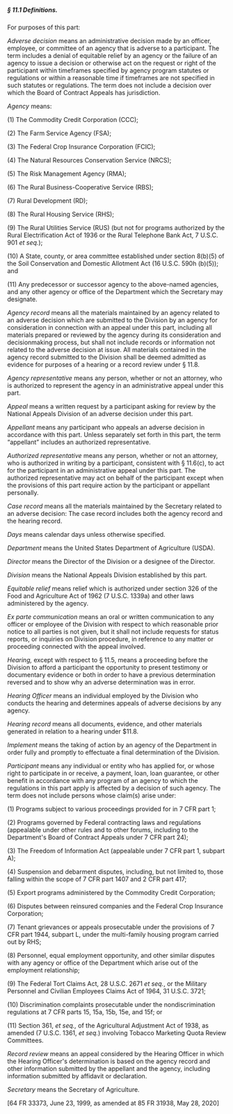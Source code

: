 ##### § 11.1 Definitions. #####

For purposes of this part:

*Adverse decision* means an administrative decision made by an officer, employee, or committee of an agency that is adverse to a participant. The term includes a denial of equitable relief by an agency or the failure of an agency to issue a decision or otherwise act on the request or right of the participant within timeframes specified by agency program statutes or regulations or within a reasonable time if timeframes are not specified in such statutes or regulations. The term does not include a decision over which the Board of Contract Appeals has jurisdiction.

*Agency* means:

(1) The Commodity Credit Corporation (CCC);

(2) The Farm Service Agency (FSA);

(3) The Federal Crop Insurance Corporation (FCIC);

(4) The Natural Resources Conservation Service (NRCS);

(5) The Risk Management Agency (RMA);

(6) The Rural Business-Cooperative Service (RBS);

(7) Rural Development (RD);

(8) The Rural Housing Service (RHS);

(9) The Rural Utilities Service (RUS) (but not for programs authorized by the Rural Electrification Act of 1936 or the Rural Telephone Bank Act, 7 U.S.C. 901 *et seq.*);

(10) A State, county, or area committee established under section 8(b)(5) of the Soil Conservation and Domestic Allotment Act (16 U.S.C. 590h (b)(5)); and

(11) Any predecessor or successor agency to the above-named agencies, and any other agency or office of the Department which the Secretary may designate.

*Agency record* means all the materials maintained by an agency related to an adverse decision which are submitted to the Division by an agency for consideration in connection with an appeal under this part, including all materials prepared or reviewed by the agency during its consideration and decisionmaking process, but shall not include records or information not related to the adverse decision at issue. All materials contained in the agency record submitted to the Division shall be deemed admitted as evidence for purposes of a hearing or a record review under § 11.8.

*Agency representative* means any person, whether or not an attorney, who is authorized to represent the agency in an administrative appeal under this part.

*Appeal* means a written request by a participant asking for review by the National Appeals Division of an adverse decision under this part.

*Appellant* means any participant who appeals an adverse decision in accordance with this part. Unless separately set forth in this part, the term “appellant” includes an authorized representative.

*Authorized representative* means any person, whether or not an attorney, who is authorized in writing by a participant, consistent with § 11.6(c), to act for the participant in an administrative appeal under this part. The authorized representative may act on behalf of the participant except when the provisions of this part require action by the participant or appellant personally.

*Case record* means all the materials maintained by the Secretary related to an adverse decision: The case record includes both the agency record and the hearing record.

*Days* means calendar days unless otherwise specified.

*Department* means the United States Department of Agriculture (USDA).

*Director* means the Director of the Division or a designee of the Director.

*Division* means the National Appeals Division established by this part.

*Equitable relief* means relief which is authorized under section 326 of the Food and Agriculture Act of 1962 (7 U.S.C. 1339a) and other laws administered by the agency.

*Ex parte communication* means an oral or written communication to any officer or employee of the Division with respect to which reasonable prior notice to all parties is not given, but it shall not include requests for status reports, or inquiries on Division procedure, in reference to any matter or proceeding connected with the appeal involved.

*Hearing,* except with respect to § 11.5, means a proceeding before the Division to afford a participant the opportunity to present testimony or documentary evidence or both in order to have a previous determination reversed and to show why an adverse determination was in error.

*Hearing Officer* means an individual employed by the Division who conducts the hearing and determines appeals of adverse decisions by any agency.

*Hearing record* means all documents, evidence, and other materials generated in relation to a hearing under $11.8.

*Implement* means the taking of action by an agency of the Department in order fully and promptly to effectuate a final determination of the Division.

*Participant* means any individual or entity who has applied for, or whose right to participate in or receive, a payment, loan, loan guarantee, or other benefit in accordance with any program of an agency to which the regulations in this part apply is affected by a decision of such agency. The term does not include persons whose claim(s) arise under:

(1) Programs subject to various proceedings provided for in 7 CFR part 1;

(2) Programs governed by Federal contracting laws and regulations (appealable under other rules and to other forums, including to the Department's Board of Contract Appeals under 7 CFR part 24);

(3) The Freedom of Information Act (appealable under 7 CFR part 1, subpart A);

(4) Suspension and debarment disputes, including, but not limited to, those falling within the scope of 7 CFR part 1407 and 2 CFR part 417;

(5) Export programs administered by the Commodity Credit Corporation;

(6) Disputes between reinsured companies and the Federal Crop Insurance Corporation;

(7) Tenant grievances or appeals prosecutable under the provisions of 7 CFR part 1944, subpart L, under the multi-family housing program carried out by RHS;

(8) Personnel, equal employment opportunity, and other similar disputes with any agency or office of the Department which arise out of the employment relationship;

(9) The Federal Tort Claims Act, 28 U.S.C. 2671 *et seq.*, or the Military Personnel and Civilian Employees Claims Act of 1964, 31 U.S.C. 3721;

(10) Discrimination complaints prosecutable under the nondiscrimination regulations at 7 CFR parts 15, 15a, 15b, 15e, and 15f; or

(11) Section 361, *et seq.,* of the Agricultural Adjustment Act of 1938, as amended (7 U.S.C. 1361, *et seq.*) involving Tobacco Marketing Quota Review Committees.

*Record review* means an appeal considered by the Hearing Officer in which the Hearing Officer's determination is based on the agency record and other information submitted by the appellant and the agency, including information submitted by affidavit or declaration.

*Secretary* means the Secretary of Agriculture.

[64 FR 33373, June 23, 1999, as amended at 85 FR 31938, May 28, 2020]